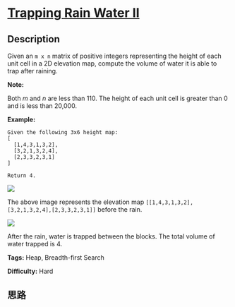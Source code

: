 # [Trapping Rain Water II][title]

## Description

Given an `m x n` matrix of positive integers representing the height of each
unit cell in a 2D elevation map, compute the volume of water it is able to
trap after raining.



**Note:**

Both _m_ and _n_ are less than 110. The height of each unit cell is greater
than 0 and is less than 20,000.



**Example:**
            Given the following 3x6 height map:    [      [1,4,3,1,3,2],      [3,2,1,3,2,4],      [2,3,3,2,3,1]    ]        Return 4.    

![](https://assets.leetcode.com/uploads/2018/10/13/rainwater_empty.png)

The above image represents the elevation map
`[[1,4,3,1,3,2],[3,2,1,3,2,4],[2,3,3,2,3,1]]` before the rain.



![](https://assets.leetcode.com/uploads/2018/10/13/rainwater_fill.png)

After the rain, water is trapped between the blocks. The total volume of water
trapped is 4.


**Tags:** Heap, Breadth-first Search

**Difficulty:** Hard

## 思路

[title]: https://leetcode.com/problems/trapping-rain-water-ii
